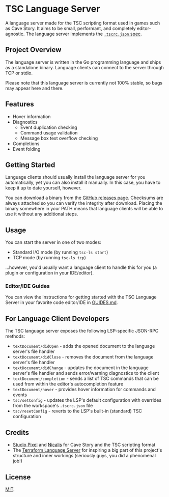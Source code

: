 # TSC Language Server

A language server made for the TSC scripting format used in games such as Cave
Story. It aims to be small, performant, and completely editor-agnostic. The
language server implements the [`.tscrc.json` spec][tscrc-spec].

## Project Overview

The language server is written in the Go programming language and ships as a
standalone binary. Language clients can connect to the server through TCP or
stdio.

Please note that this language server is currently not 100% stable, so bugs may
appear here and there.

## Features

- Hover information
- Diagnostics
  - Event duplication checking
  - Command usage validation
  - Message box text overflow checking
- Completions
- Event folding

## Getting Started

Language clients should usually install the language server for you
automatically, yet you can also install it manually. In this case, you have to
keep it up to date yourself, however.

You can download a binary from the [GitHub releases page][releases]. Checksums
are always attached so you can verify the integrity after download. Placing the
binary somewhere in your PATH means that language clients will be able to use it
without any additional steps.

## Usage

You can start the server in one of two modes:

- Standard I/O mode (by running `tsc-ls start`)
- TCP mode (by running `tsc-ls tcp`)

...however, you'd usually want a language client to handle this for you (a
plugin or configuration in your IDE/editor).

### Editor/IDE Guides

You can view the instructions for getting started with the TSC Language Server
in your favorite code editor/IDE in [GUIDES.md][language-client-guides].

## For Language Client Developers

The TSC language server exposes the following LSP-specific JSON-RPC methods:

- `textDocument/didOpen` - adds the opened document to the language server's
file handler
- `textDocument/didClose` - removes the document from the language server's file
handler
- `textDocument/didChange` - updates the document in the language server's file
handler and sends error/warning diagnostics to the client
- `textDocument/completion` - sends a list of TSC commands that can be used from
within the editor's autocompletion feature
- `textDocument/hover` - provides hover information for commands and events
- `tsc/setConfig` - updates the LSP's default configuration with overrides from
the workspace's `.tscrc.json` file
- `tsc/resetConfig` - reverts to the LSP's built-in (standard) TSC configuration

## Credits

- [Studio Pixel][studio-pixel] and [Nicalis][nicalis] for Cave Story and the TSC
scripting format
- The [Terraform Language Server][terraform-ls] for inspiring a big part of this
project's structure and inner workings (seriously guys, you did a phenomenal
job!)

## License

[MIT](https://github.com/nimblebun/tsc-language-server/blob/master/LICENSE).

[tscrc-spec]: https://docs.nimblebun.works/tscrc-json
[releases]: https://github.com/nimblebun/tsc-language-server/releases/latest
[studio-pixel]: https://studiopixel.jp/
[nicalis]: https://www.nicalis.com/
[terraform-ls]: https://github.com/hashicorp/terraform-ls
[language-client-guides]: https://github.com/nimblebun/tsc-language-server/blob/master/GUIDES.md
